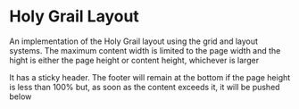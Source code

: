 # Holy Grail Layout

An implementation of the Holy Grail layout using the grid and layout systems. The maximum content width is limited to the page width and the hight is either the page height or content height, whichever is larger

It has a sticky header. The footer will remain at the bottom if the page height is less than 100% but, as soon as the content exceeds it, it will be pushed below
